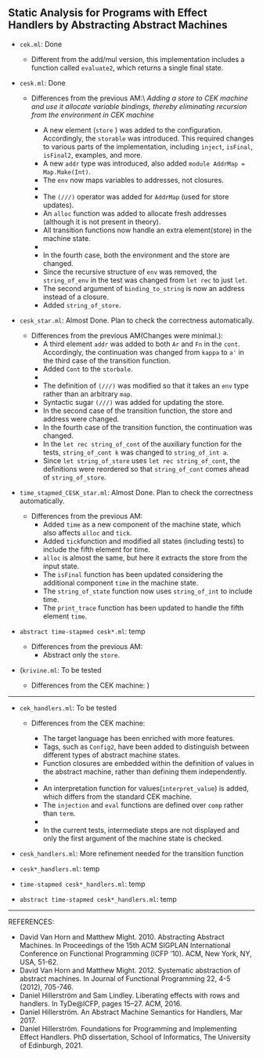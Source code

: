 ## Static Analysis for Programs with Effect Handlers by Abstracting Abstract Machines

* `cek.ml`: Done
  * Different from the add/mul version, this implementation includes a function called `evaluate2`, which returns a single final state.

* `cesk.ml`: Done
  * Differences from the previous AM:\\
    _Adding a store to CEK machine and use it allocate variable bindings, thereby eliminating recursion from the environment in CEK machine_
    <!-- ＜対象言語＞ -->
    <!-- ＜抽象機械のシンタックス＞ -->
    * A new element (`store` ) was added to the configuration. Accordingly, the `storable` was introduced. This required changes to various parts of the implementation, including `inject`, `isFinal`, `isFinal2`, examples, and more.
    * A new `addr` type was introduced, also added `module AddrMap = Map.Make(Int)`.
    * The `env` now maps variables to addresses, not closures.
    * 
    * The `(///)` operator was added for `AddrMap` (used for store updates).
  
    <!-- ＜抽象機械のセマンティクス＞ -->
    * An `alloc` function was added to allocate fresh addresses (although it is not present in theory).
    * All transition functions now handle an extra element(store) in the machine state.
    * 
    * In the fourth case, both the environment and the store are changed.

    <!-- ＜テストや出力＞ -->
    * Since the recursive structure of `env` was removed, the `string_of_env` in the test was changed from `let rec` to just `let`.
    * The second argument of `binding_to_string` is now an address instead of a closure.
    * Added `string_of_store`.
 

* `cesk_star.ml`: Almost Done. Plan to check the correctness automatically.
  * Differences from the previous AM(Changes were minimal.):
    <!-- ＜対象言語＞ -->
    <!-- ＜抽象機械のシンタックス＞ -->
    * A third element `addr` was added to both `Ar` and `Fn` in the `cont`. Accordingly, the continuation was changed from `kappa` to `a'` in the third case of the transition function.
    * Added `Cont` to the `storbale`.
    * 
    * The definition of `(///)` was modified so that it takes an `env` type rather than an arbitrary `map`.
    * Syntactic sugar `(///)` was added for updating the store.
    <!-- ＜抽象機械のセマンティクス＞ -->
    * In the second case of the transition function, the store and address were changed.
    * In the fourth case of the transition function, the continuation was changed.
    <!-- ＜テストや出力＞ -->
    * In the `let rec string_of_cont` of the auxiliary function for the tests, `string_of_cont k` was changed to `string_of_int a`.
    * Since `let string_of_store` uses `let rec string_of_cont`, the definitions were reordered so that `string_of_cont` comes ahead of `string_of_store`.

* `time_stapmed_CESK_star.ml`: Almost Done. Plan to  check the correctness automatically.
  * Differences from the previous AM:
    <!-- ＜抽象機械のシンタックス＞ -->
    * Added `time` as a new component of the machine state, which also affects `alloc` and `tick`.
        <!-- ＜抽象機械のセマンティクス＞ -->
    * Added `tick`function and modified all states (including tests) to include the fifth element for time. 
    * `alloc` is almost the same, but here it extracts the store from the input state.
    * The `isFinal` function has been updated considering the additional component `time` in the machine state.
        <!-- ＜テストや出力＞ -->
    * The `string_of_state` function now uses `string_of_int` to include time.
    * The `print_trace` function has been updated to handle the fifth element `time`.


* `abstract time-stapmed cesk*.ml`: temp
  * Differences from the previous AM:
    <!-- ＜抽象機械のシンタックス＞ -->
    * Abstract only the `store`.
      <!-- ＜抽象機械のセマンティクス＞ -->
    <!-- ＜テストや出力＞ -->

* (`krivine.ml`: To be tested
  * Differences from the CEK machine:
)
---

* `cek_handlers.ml`: To be tested
  * Differences from the CEK machine:
    <!-- ＜対象言語＞ -->
    * The target language has been enriched with more features.
    <!-- ＜抽象機械のシンタックス＞ -->
    * Tags, such as `Config2`, have been added to distinguish between different types of abstract machine states.
    * Function closures are embedded within the definition of values in the abstract machine, rather than defining them independently.
    *  


    <!-- ＜抽象機械のセマンティクス＞ -->
    * An interpretation function for values(`interpret_value`) is added, which differs from the standard CEK machine.
    * The `injection` and `eval` functions are defined over `comp` rather than `term`.
    * 
    <!-- ＜テストや出力＞ -->
    * In the current tests, intermediate steps are not displayed and only the first argument of the machine state is checked.


* `cesk_handlers.ml`: More refinement needed for the transition function

* `cesk*_handlers.ml`: temp

* `time-stapmed cesk*_handlers.ml`: temp

* `abstract time-stapmed cesk*_handlers.ml`: temp
---

 REFERENCES:
* David Van Horn and Matthew Might. 2010. Abstracting Abstract Machines. In Proceedings of the 15th ACM SIGPLAN
International Conference on Functional Programming (ICFP ’10). ACM, New York, NY, USA, 51-62.
* David Van Horn and Matthew Might. 2012. Systematic abstraction of abstract machines. In Journal of Functional Programming
22, 4-5 (2012), 705-746.
* Daniel Hillerström and Sam Lindley. Liberating effects with rows and handlers.
In TyDe@ICFP, pages 15–27. ACM, 2016.
* Daniel Hillerström. An Abstract Machine Semantics for Handlers, Mar 2017.
* Daniel Hillerström. Foundations for Programming and Implementing Effect Handlers. PhD dissertation, School of Informatics, The University of Edinburgh, 2021. 